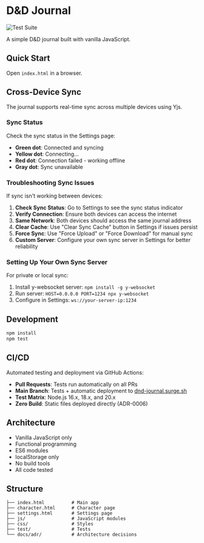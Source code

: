 # D&D Journal

![Test Suite](https://github.com/pekka-poukamo/dnd-journal/workflows/Test%20Suite/badge.svg)

A simple D&D journal built with vanilla JavaScript.

## Quick Start

Open `index.html` in a browser.

## Cross-Device Sync

The journal supports real-time sync across multiple devices using Yjs.

### Sync Status

Check the sync status in the Settings page:
- **Green dot**: Connected and syncing
- **Yellow dot**: Connecting...
- **Red dot**: Connection failed - working offline
- **Gray dot**: Sync unavailable

### Troubleshooting Sync Issues

If sync isn't working between devices:

1. **Check Sync Status**: Go to Settings to see the sync status indicator
2. **Verify Connection**: Ensure both devices can access the internet
3. **Same Network**: Both devices should access the same journal address
4. **Clear Cache**: Use "Clear Sync Cache" button in Settings if issues persist
5. **Force Sync**: Use "Force Upload" or "Force Download" for manual sync
6. **Custom Server**: Configure your own sync server in Settings for better reliability

### Setting Up Your Own Sync Server

For private or local sync:
1. Install y-websocket server: `npm install -g y-websocket`
2. Run server: `HOST=0.0.0.0 PORT=1234 npx y-websocket`
3. Configure in Settings: `ws://your-server-ip:1234`

## Development

```bash
npm install
npm test
```

## CI/CD

Automated testing and deployment via GitHub Actions:

- **Pull Requests**: Tests run automatically on all PRs
- **Main Branch**: Tests + automatic deployment to [dnd-journal.surge.sh](https://dnd-journal.surge.sh)
- **Test Matrix**: Node.js 16.x, 18.x, and 20.x
- **Zero Build**: Static files deployed directly (ADR-0006)

## Architecture

- Vanilla JavaScript only
- Functional programming
- ES6 modules
- localStorage only
- No build tools
- All code tested

## Structure

```
├── index.html          # Main app
├── character.html      # Character page
├── settings.html       # Settings page
├── js/                 # JavaScript modules
├── css/                # Styles
├── test/               # Tests
└── docs/adr/           # Architecture decisions
```

